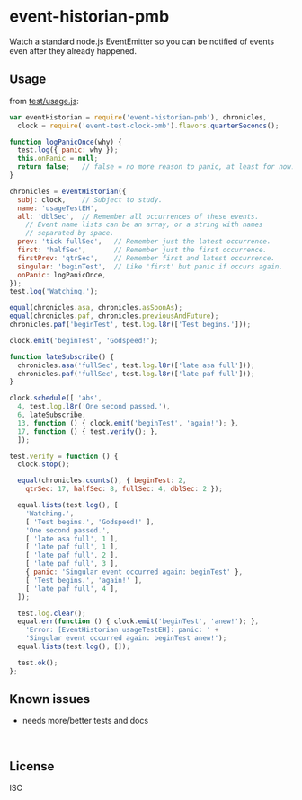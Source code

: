 ﻿
<!--#echo json="package.json" key="name" underline="=" -->
event-historian-pmb
===================
<!--/#echo -->

<!--#echo json="package.json" key="description" -->
Watch a standard node.js EventEmitter so you can be notified of events even
after they already happened.
<!--/#echo -->


Usage
-----

from [test/usage.js](test/usage.js):

<!--#include file="test/usage.js" start="  //#u" stop="  //#r"
  outdent="  " code="javascript" -->
<!--#verbatim lncnt="70" -->
```javascript
var eventHistorian = require('event-historian-pmb'), chronicles,
  clock = require('event-test-clock-pmb').flavors.quarterSeconds();

function logPanicOnce(why) {
  test.log({ panic: why });
  this.onPanic = null;
  return false;   // false = no more reason to panic, at least for now.
}

chronicles = eventHistorian({
  subj: clock,    // Subject to study.
  name: 'usageTestEH',
  all: 'dblSec',  // Remember all occurrences of these events.
    // Event name lists can be an array, or a string with names
    // separated by space.
  prev: 'tick fullSec',   // Remember just the latest occurrence.
  first: 'halfSec',       // Remember just the first occurrence.
  firstPrev: 'qtrSec',    // Remember first and latest occurrence.
  singular: 'beginTest',  // Like 'first' but panic if occurs again.
  onPanic: logPanicOnce,
});
test.log('Watching.');

equal(chronicles.asa, chronicles.asSoonAs);
equal(chronicles.paf, chronicles.previousAndFuture);
chronicles.paf('beginTest', test.log.l8r(['Test begins.']));

clock.emit('beginTest', 'Godspeed!');

function lateSubscribe() {
  chronicles.asa('fullSec', test.log.l8r(['late asa full']));
  chronicles.paf('fullSec', test.log.l8r(['late paf full']));
}

clock.schedule([ 'abs',
  4, test.log.l8r('One second passed.'),
  6, lateSubscribe,
  13, function () { clock.emit('beginTest', 'again!'); },
  17, function () { test.verify(); },
  ]);

test.verify = function () {
  clock.stop();

  equal(chronicles.counts(), { beginTest: 2,
    qtrSec: 17, halfSec: 8, fullSec: 4, dblSec: 2 });

  equal.lists(test.log(), [
    'Watching.',
    [ 'Test begins.', 'Godspeed!' ],
    'One second passed.',
    [ 'late asa full', 1 ],
    [ 'late paf full', 1 ],
    [ 'late paf full', 2 ],
    [ 'late paf full', 3 ],
    { panic: 'Singular event occurred again: beginTest' },
    [ 'Test begins.', 'again!' ],
    [ 'late paf full', 4 ],
  ]);

  test.log.clear();
  equal.err(function () { clock.emit('beginTest', 'anew!'); },
    'Error: [EventHistorian usageTestEH]: panic: ' +
    'Singular event occurred again: beginTest anew!');
  equal.lists(test.log(), []);

  test.ok();
};
```
<!--/include-->


<!--#toc stop="scan" -->



Known issues
------------

* needs more/better tests and docs




&nbsp;


License
-------
<!--#echo json="package.json" key=".license" -->
ISC
<!--/#echo -->
